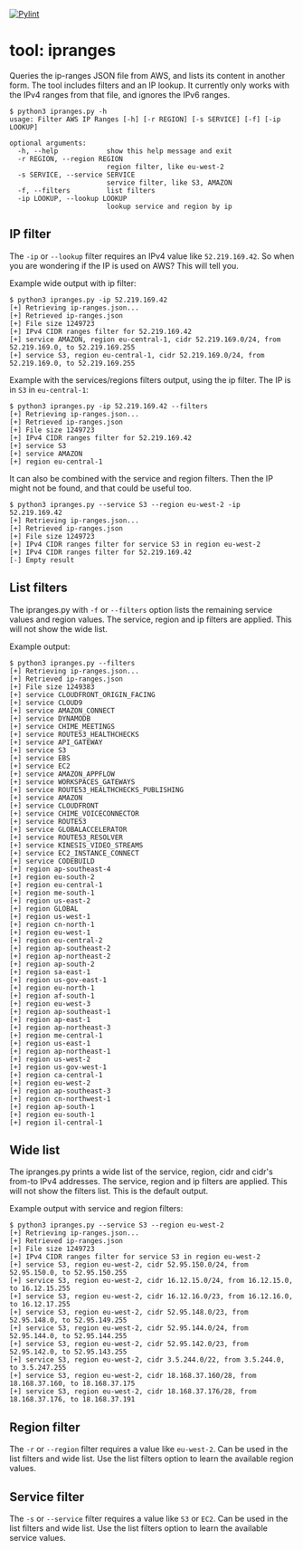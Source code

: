 [![Pylint](https://github.com/amkuipers/aws-ip-ranges/actions/workflows/pylint.yml/badge.svg)](https://github.com/amkuipers/aws-ip-ranges/actions/workflows/pylint.yml)

# tool: ipranges
Queries the ip-ranges JSON file from AWS, and lists its content in another form. 
The tool includes filters and an IP lookup.
It currently only works with the IPv4 ranges from that file, and ignores the IPv6 ranges.

```
$ python3 ipranges.py -h
usage: Filter AWS IP Ranges [-h] [-r REGION] [-s SERVICE] [-f] [-ip LOOKUP]

optional arguments:
  -h, --help            show this help message and exit
  -r REGION, --region REGION
                        region filter, like eu-west-2
  -s SERVICE, --service SERVICE
                        service filter, like S3, AMAZON
  -f, --filters         list filters
  -ip LOOKUP, --lookup LOOKUP
                        lookup service and region by ip
```

## IP filter

The `-ip` or `--lookup` filter requires an IPv4 value like `52.219.169.42`.
So when you are wondering if the IP is used on AWS? This will tell you.

Example wide output with ip filter:
```
$ python3 ipranges.py -ip 52.219.169.42
[+] Retrieving ip-ranges.json...
[+] Retrieved ip-ranges.json
[+] File size 1249723
[+] IPv4 CIDR ranges filter for 52.219.169.42
[+] service AMAZON, region eu-central-1, cidr 52.219.169.0/24, from 52.219.169.0, to 52.219.169.255
[+] service S3, region eu-central-1, cidr 52.219.169.0/24, from 52.219.169.0, to 52.219.169.255
```

Example with the services/regions filters output, using the ip filter. 
The IP is in `S3` in `eu-central-1`:
```
$ python3 ipranges.py -ip 52.219.169.42 --filters
[+] Retrieving ip-ranges.json...
[+] Retrieved ip-ranges.json
[+] File size 1249723
[+] IPv4 CIDR ranges filter for 52.219.169.42
[+] service S3
[+] service AMAZON
[+] region eu-central-1
```

It can also be combined with the service and region filters. 
Then the IP might not be found, and that could be useful too.

```
$ python3 ipranges.py --service S3 --region eu-west-2 -ip 52.219.169.42
[+] Retrieving ip-ranges.json...
[+] Retrieved ip-ranges.json
[+] File size 1249723
[+] IPv4 CIDR ranges filter for service S3 in region eu-west-2
[+] IPv4 CIDR ranges filter for 52.219.169.42
[-] Empty result
```


## List filters

The ipranges.py with `-f` or `--filters` option lists the remaining service values and region values.
The service, region and ip filters are applied.
This will not show the wide list.

Example output:
```
$ python3 ipranges.py --filters
[+] Retrieving ip-ranges.json...
[+] Retrieved ip-ranges.json
[+] File size 1249383
[+] service CLOUDFRONT_ORIGIN_FACING
[+] service CLOUD9
[+] service AMAZON_CONNECT
[+] service DYNAMODB
[+] service CHIME_MEETINGS
[+] service ROUTE53_HEALTHCHECKS
[+] service API_GATEWAY
[+] service S3
[+] service EBS
[+] service EC2
[+] service AMAZON_APPFLOW
[+] service WORKSPACES_GATEWAYS
[+] service ROUTE53_HEALTHCHECKS_PUBLISHING
[+] service AMAZON
[+] service CLOUDFRONT
[+] service CHIME_VOICECONNECTOR
[+] service ROUTE53
[+] service GLOBALACCELERATOR
[+] service ROUTE53_RESOLVER
[+] service KINESIS_VIDEO_STREAMS
[+] service EC2_INSTANCE_CONNECT
[+] service CODEBUILD
[+] region ap-southeast-4
[+] region eu-south-2
[+] region eu-central-1
[+] region me-south-1
[+] region us-east-2
[+] region GLOBAL
[+] region us-west-1
[+] region cn-north-1
[+] region eu-west-1
[+] region eu-central-2
[+] region ap-southeast-2
[+] region ap-northeast-2
[+] region ap-south-2
[+] region sa-east-1
[+] region us-gov-east-1
[+] region eu-north-1
[+] region af-south-1
[+] region eu-west-3
[+] region ap-southeast-1
[+] region ap-east-1
[+] region ap-northeast-3
[+] region me-central-1
[+] region us-east-1
[+] region ap-northeast-1
[+] region us-west-2
[+] region us-gov-west-1
[+] region ca-central-1
[+] region eu-west-2
[+] region ap-southeast-3
[+] region cn-northwest-1
[+] region ap-south-1
[+] region eu-south-1
[+] region il-central-1
```

## Wide list 

The ipranges.py prints a wide list of the service, region, cidr and cidr's from-to IPv4 addresses.
The service, region and ip filters are applied.
This will not show the filters list.
This is the default output.

Example output with service and region filters:
```
$ python3 ipranges.py --service S3 --region eu-west-2
[+] Retrieving ip-ranges.json...
[+] Retrieved ip-ranges.json
[+] File size 1249723
[+] IPv4 CIDR ranges filter for service S3 in region eu-west-2
[+] service S3, region eu-west-2, cidr 52.95.150.0/24, from 52.95.150.0, to 52.95.150.255
[+] service S3, region eu-west-2, cidr 16.12.15.0/24, from 16.12.15.0, to 16.12.15.255
[+] service S3, region eu-west-2, cidr 16.12.16.0/23, from 16.12.16.0, to 16.12.17.255
[+] service S3, region eu-west-2, cidr 52.95.148.0/23, from 52.95.148.0, to 52.95.149.255
[+] service S3, region eu-west-2, cidr 52.95.144.0/24, from 52.95.144.0, to 52.95.144.255
[+] service S3, region eu-west-2, cidr 52.95.142.0/23, from 52.95.142.0, to 52.95.143.255
[+] service S3, region eu-west-2, cidr 3.5.244.0/22, from 3.5.244.0, to 3.5.247.255
[+] service S3, region eu-west-2, cidr 18.168.37.160/28, from 18.168.37.160, to 18.168.37.175
[+] service S3, region eu-west-2, cidr 18.168.37.176/28, from 18.168.37.176, to 18.168.37.191
```

## Region filter

The `-r` or `--region` filter requires a value like `eu-west-2`.
Can be used in the list filters and wide list.
Use the list filters option to learn the available region values.

## Service filter

The `-s` or `--service` filter requires a value like `S3` or `EC2`.
Can be used in the list filters and wide list.
Use the list filters option to learn the available service values.

